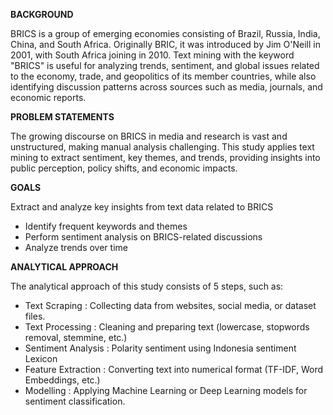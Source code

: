 **BACKGROUND**

BRICS is a group of emerging economies consisting of Brazil, Russia, India, China, and South Africa. Originally BRIC, it was introduced by Jim O'Neill in 2001, with South Africa joining in 2010. Text mining with the keyword "BRICS" is useful for analyzing trends, sentiment, and global issues related to the economy, trade, and geopolitics of its member countries, while also identifying discussion patterns across sources such as media, journals, and economic reports.

**PROBLEM STATEMENTS**

The growing discourse on BRICS in media and research is vast and unstructured, making manual analysis challenging. This study applies text mining to extract sentiment, key themes, and trends, providing insights into public perception, policy shifts, and economic impacts.

**GOALS**

Extract and analyze key insights from text data related to BRICS

- Identify frequent keywords and themes
- Perform sentiment analysis on BRICS-related discussions
- Analyze trends over time

**ANALYTICAL APPROACH**

The analytical approach of this study consists of 5 steps, such as:

- Text Scraping : Collecting data from websites, social media, or dataset files.
- Text Processing : Cleaning and preparing text (lowercase, stopwords removal, stemmine, etc.)
- Sentiment Analysis : Polarity sentiment using Indonesia sentiment Lexicon
- Feature Extraction : Converting text into numerical format (TF-IDF, Word Embeddings, etc.)
- Modelling : Applying Machine Learning or Deep Learning models for sentiment classification.
